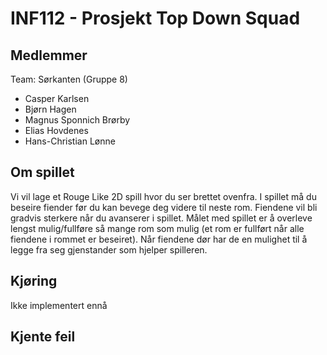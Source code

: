 # INF112 - Prosjekt Top Down Squad

## Medlemmer
Team: Sørkanten (Gruppe 8)
* Casper Karlsen
* Bjørn Hagen
* Magnus Sponnich Brørby
* Elias Hovdenes
* Hans-Christian Lønne

## Om spillet
Vi vil lage et Rouge Like 2D spill hvor du ser brettet ovenfra. I spillet må du beseire fiender før du kan bevege deg videre til neste rom. Fiendene vil bli gradvis sterkere når du avanserer i spillet. Målet med spillet er å overleve lengst mulig/fullføre så mange rom som mulig (et rom er fullført når alle fiendene i rommet er beseiret). Når fiendene dør har de en mulighet til å legge fra seg gjenstander som hjelper spilleren. 

## Kjøring
Ikke implementert ennå

## Kjente feil
